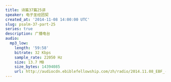 ```yaml
---
title: 诗篇37篇25讲
speaker: 电子圣经团契
created_at: '2014-11-08 14:00:00 UTC'
slug: psalm-37-part-25
series: true
description: 广播电台
audio:
  mp3_low:
    length: '59:58'
    bitrate: 32 Kbps
    sample_rate: 22050 Hz
    size: 13.7 MB
    size_bytes: 14394085
    url: http://audiocdn.ebiblefellowship.com/zh/radio/2014.11.08_EBF_-_Psalm_37_Part_25.mp3
---
```

